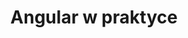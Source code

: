 ---
key: angularwpraktyce
title: Angular w praktyce
category: communities
website: 'https://angularwpraktyce.pl/'
---
